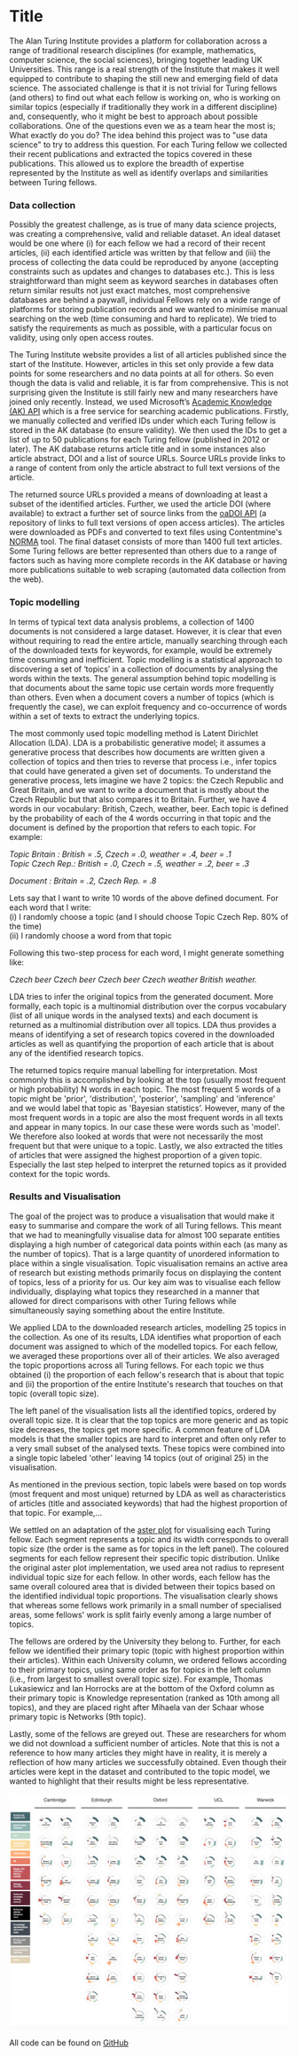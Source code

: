 # Title

The Alan Turing Institute provides a platform for collaboration across a range of traditional research disciplines (for example, mathematics, computer science, the social sciences), bringing together leading UK Universities. This range is a real strength of the Institute that makes it well equipped to contribute to shaping the still new and emerging field of data science. The associated challenge is that it is not trivial for Turing fellows (and others) to find out what each fellow is working on, who is working on similar topics (especially if traditionally they work in a different discipline) and, consequently, who it might be best to approach about possible collaborations. One of the questions even we as a team hear the most is; What exactly do you do? The idea behind this project was to "use data science" to try to address this question. For each Turing fellow we collected their recent publications and extracted the topics covered in these publications. This allowed us to explore the breadth of expertise represented by the Institute as well as identify overlaps and similarities between Turing fellows.

### Data collection

Possibly the greatest challenge, as is true of many data science projects, was creating a comprehensive, valid and reliable dataset. An ideal dataset would be one where (i) for each fellow we had a record of their recent articles, (ii) each identified article was written by that fellow and (iii) the process of collecting the data could be reproduced by anyone (accepting constraints such as updates and changes to databases etc.). This is less straightforward than might seem as keyword searches in databases often return similar results not just exact matches, most comprehensive databases are behind a paywall, individual Fellows rely on a wide range of platforms for storing publication records and we wanted to minimise manual searching on the web (time consuming and hard to replicate). We tried to satisfy the requirements as much as possible, with a particular focus on validity, using only open access routes.

The Turing Institute website provides a list of all articles published since the start of the Institute. However, articles in this set only provide a few data points for some researchers and no data points at all for others. So even though the data is valid and reliable, it is far from comprehensive. This is not surprising given the Institute is still fairly new and many researchers have joined only recently. Instead, we used Microsoft’s [Academic Knowledge (AK) API](https://docs.microsoft.com/en-us/azure/cognitive-services/academic-knowledge/home) which is a free service for searching academic publications. Firstly, we manually collected and verified IDs under which each Turing fellow is stored in the AK database (to ensure validity). We then used the IDs to get a list of up to 50 publications for each Turing fellow (published in 2012 or later). The AK database returns article title and in some instances also article abstract, DOI and a list of source URLs. Source URLs provide links to a range of content from only the article abstract to full text versions of the article.

The returned source URLs provided a means of downloading at least a subset of the identified articles. Further, we used the article DOI (where available) to extract a further set of source links from the [oaDOI API](https://oadoi.org) (a repository of links to full text versions of open access articles). The articles were downloaded as PDFs and converted to text files using Contentmine's [NORMA](https://github.com/ContentMine/norma) tool. The final dataset consists of more than 1400 full text articles. Some Turing fellows are better represented than others due to a range of factors such as having more complete records in the AK database or having more publications suitable to web scraping (automated data collection from the web).

### Topic modelling

In terms of typical text data analysis problems, a collection of 1400 documents is not considered a large dataset. However, it is clear that even without requiring to read the entire article, manually searching through each of the downloaded texts for keywords, for example, would be extremely time consuming and inefficient. Topic modelling is a statistical approach to discovering a set of ‘topics’ in a collection of documents by analysing the words within the texts. The general assumption behind topic modelling is that documents about the same topic use certain words more frequently than others. Even when a document covers a number of topics (which is frequently the case), we can exploit frequency and co-occurrence of words within a set of texts to extract the underlying topics.

The most commonly used topic modelling method is Latent Dirichlet Allocation (LDA). LDA is a probabilistic generative model; it assumes a generative process that describes how documents are written given a collection of topics and then tries to reverse that process i.e., infer topics that could have generated a given set of documents. To understand the generative process, lets imagine we have 2 topics: the Czech Republic and Great Britain, and we want to write a document that is mostly about the Czech Republic but that also compares it to Britain. Further, we have 4 words in our vocabulary: British, Czech, weather, beer. Each topic is defined by the probability of each of the 4 words occurring in that topic and the document is defined by the proportion that refers to each topic. For example:   

 *Topic Britain : British  = .5, Czech = .0, weather = .4, beer = .1*  
 *Topic Czech Rep.: British = .0, Czech = .5, weather = .2, beer = .3*

*Document : Britain = .2, Czech Rep. = .8*

Lets say that I want to write 10 words of the above defined document. For each word that I write:  
(i) I randomly choose a topic (and I should choose Topic Czech Rep. 80% of the time)  
(ii) I randomly choose a word from that topic  

Following this two-step process for each word, I might generate something like:   

*Czech beer Czech beer Czech beer Czech weather British weather.*

LDA tries to infer the original topics from the generated document. More formally, each topic is a multinomial distribution over the corpus vocabulary (list of all unique words in the analysed texts) and each document is returned as a multinomial distribution over all topics. LDA thus provides a means of identifying a set of research topics covered in the downloaded articles as well as quantifying the proportion of each article that is about any of the identified research topics.

The returned topics require manual labelling for interpretation. Most commonly this is accomplished by looking at the top (usually most frequent or high probability) N words in each topic. The most frequent 5 words of a topic might be 'prior', 'distribution', 'posterior', 'sampling' and 'inference' and we would label that topic as 'Bayesian statistics’. However, many of the most frequent words in a topic are also the most frequent words in all texts and appear in many topics. In our case these were words such as 'model'. We therefore also looked at words that were not necessarily the most frequent but that were unique to a topic. Lastly, we also extracted the titles of articles that were assigned the highest proportion of a given topic. Especially the last step helped to interpret the returned topics as it provided context for the topic words.

### Results and Visualisation

The goal of the project was to produce a visualisation that would make it easy to summarise and compare the work of all Turing fellows. This meant that we had to meaningfully visualise data for almost 100 separate entities displaying a high number of categorical data points within each (as many as the number of topics). That is a large quantity of unordered information to place within a single visualisation. Topic visualisation remains an active area of research but existing methods primarily focus on displaying the content of topics, less of a priority for us. Our key aim was to visualise each fellow individually, displaying what topics they researched in a manner that allowed for direct comparisons with other Turing fellows while simultaneously saying something about the entire Institute.

We applied LDA to the downloaded research articles, modelling 25 topics in the collection. As one of its results, LDA identifies what proportion of each document was assigned to which of the modelled topics. For each fellow, we averaged these proportions over all of their articles. We also averaged the topic proportions across all Turing fellows. For each topic we thus obtained (i) the proportion of each fellow's research that is about that topic and (ii) the proportion of the entire Institute's research that touches on that topic (overall topic size).

The left panel of the visualisation lists all the identified topics, ordered by overall topic size. It is clear that the top topics are more generic and as topic size decreases, the topics get more specific. A common feature of LDA models is that the smaller topics are hard to interpret and often only refer to a very small subset of the analysed texts. These topics were combined into a single topic labeled 'other' leaving 14 topics (out of original 25) in the visualisation.

As mentioned in the previous section, topic labels were based on top words (most frequent and most unique) returned by LDA as well as characteristics of articles (title and associated keywords) that had the highest proportion of that topic. For example,...
<!-- Here have a description of how topics were labeled using single specific example -->

We settled on an adaptation of the [aster plot](http://bl.ocks.org/bbest/2de0e25d4840c68f2db1) for visualising each Turing fellow. Each segment represents a topic and its width corresponds to overall topic size (the order is the same as for topics in the left panel). The coloured segments for each fellow represent their specific topic distribution. Unlike the original aster plot implementation, we used area not radius to represent individual topic size for each fellow. In other words, each fellow has the same overall coloured area that is divided between their topics based on the identified individual topic proportions. The visualisation clearly shows that whereas some fellows work primarily in a small number of specialised areas, some fellows' work is split fairly evenly among a large number of topics.

The fellows are ordered by the University they belong to. Further, for each fellow we identified their primary topic (topic with highest proportion within their articles). Within each University column, we ordered fellows according to their primary topics, using same order as for topics in the left column (i.e., from largest to smallest overall topic size). For example, Thomas Lukasiewicz and Ian Horrocks are at the bottom of the Oxford column as their primary topic is Knowledge representation (ranked as 10th among all topics), and they are placed right after Mihaela van der Schaar whose primary topic is Networks (9th topic).

Lastly, some of the fellows are greyed out. These are researchers for whom we did not download a sufficient number of articles. Note that this is not a reference to how many articles they might have in reality, it is merely a reflection of how many articles we successfully obtained. Even though their articles were kept in the dataset and contributed to the topic model, we wanted to highlight that their results might be less representative.

![](visualisation/turing_fellows_topics.png)


All code can be found on [GitHub](https://github.com/alan-turing-institute/ati_tm)
